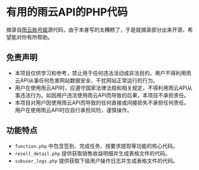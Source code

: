 # 有用的雨云API的PHP代码

摘录自[雨云账号姬](https://t.me/fuckrainyun_bot)源代码，由于本身写的太糟糕了，于是就摘录部分出来开源，希望能对你有所帮助。

## 免责声明

- 本项目仅供学习和参考，禁止用于任何违法活动或非法目的。用户不得利用雨云API从事任何危害网站数据安全、干扰网站正常运行的行为。
- 用户在使用雨云API时，应遵守国家法律法规和相关规定，不得利用雨云API从事违法行为。如因用户违法使用雨云API而导致的后果，本项目不承担责任。
- 本项目对用户因使用雨云API而导致的任何直接或间接损失不承担任何责任。用户在使用雨云API时应自行承担风险，谨慎操作。

## 功能特点

- `function.php` 中包含签到、完成任务、按要求提现等功能的核心代码。
- `resell_detail.php` 提供获取销售收益明细并生成表格文件的代码。
- `subuser_logs.php` 提供获取下级用户操作日志并生成表格文件的代码。